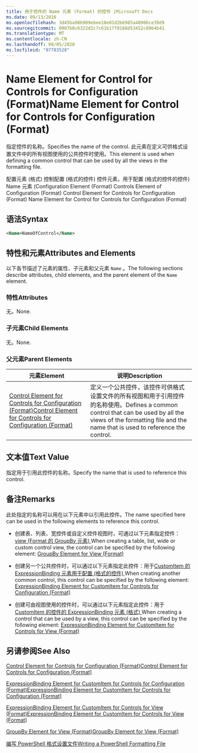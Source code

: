 ```yaml
---
title: 用于控件的 Name 元素 (Format) 的控件 |Microsoft Docs
ms.date: 09/13/2016
ms.openlocfilehash: 3d45ba98b909ebee18e01d2b6985a48906ce39d9
ms.sourcegitcommit: 0907b8c6322d2c7c61b17f8168d53452c8964b41
ms.translationtype: MT
ms.contentlocale: zh-CN
ms.lasthandoff: 08/05/2020
ms.locfileid: "87783528"
---
```

# <a name="name-element-for-control-for-controls-for-configuration-format"></a><span data-ttu-id="16d15-102">Name Element for Control for Controls for Configuration (Format)</span><span class="sxs-lookup"><span data-stu-id="16d15-102">Name Element for Control for Controls for Configuration (Format)</span></span>

<span data-ttu-id="16d15-103">指定控件的名称。</span><span class="sxs-lookup"><span data-stu-id="16d15-103">Specifies the name of the control.</span></span> <span data-ttu-id="16d15-104">此元素在定义可供格式设置文件中的所有视图使用的公共控件时使用。</span><span class="sxs-lookup"><span data-stu-id="16d15-104">This element is used when defining a common control that can be used by all the views in the formatting file.</span></span>

<span data-ttu-id="16d15-105">配置元素 (格式) 控制配置 (格式的控件) 控件元素，用于配置 (格式的控件的控件) Name 元素 (</span><span class="sxs-lookup"><span data-stu-id="16d15-105">Configuration Element (Format) Controls Element of Configuration (Format) Control Element for Controls for Configuration (Format) Name Element for Control for Controls for Configuration (Format)</span></span>

## <a name="syntax"></a><span data-ttu-id="16d15-106">语法</span><span class="sxs-lookup"><span data-stu-id="16d15-106">Syntax</span></span>

```xml
<Name>NameOfControl</Name>

```

## <a name="attributes-and-elements"></a><span data-ttu-id="16d15-107">特性和元素</span><span class="sxs-lookup"><span data-stu-id="16d15-107">Attributes and Elements</span></span>

<span data-ttu-id="16d15-108">以下各节描述了元素的属性、子元素和父元素 `Name` 。</span><span class="sxs-lookup"><span data-stu-id="16d15-108">The following sections describe attributes, child elements, and the parent element of the `Name` element.</span></span>

### <a name="attributes"></a><span data-ttu-id="16d15-109">特性</span><span class="sxs-lookup"><span data-stu-id="16d15-109">Attributes</span></span>

<span data-ttu-id="16d15-110">无。</span><span class="sxs-lookup"><span data-stu-id="16d15-110">None.</span></span>

### <a name="child-elements"></a><span data-ttu-id="16d15-111">子元素</span><span class="sxs-lookup"><span data-stu-id="16d15-111">Child Elements</span></span>

<span data-ttu-id="16d15-112">无。</span><span class="sxs-lookup"><span data-stu-id="16d15-112">None.</span></span>

### <a name="parent-elements"></a><span data-ttu-id="16d15-113">父元素</span><span class="sxs-lookup"><span data-stu-id="16d15-113">Parent Elements</span></span>

|<span data-ttu-id="16d15-114">元素</span><span class="sxs-lookup"><span data-stu-id="16d15-114">Element</span></span>|<span data-ttu-id="16d15-115">说明</span><span class="sxs-lookup"><span data-stu-id="16d15-115">Description</span></span>|
|-------------|-----------------|
|[<span data-ttu-id="16d15-116">Control Element for Controls for Configuration (Format)</span><span class="sxs-lookup"><span data-stu-id="16d15-116">Control Element for Controls for Configuration (Format)</span></span>](./control-element-for-controls-for-configuration-format.md)|<span data-ttu-id="16d15-117">定义一个公共控件，该控件可供格式设置文件的所有视图和用于引用控件的名称使用。</span><span class="sxs-lookup"><span data-stu-id="16d15-117">Defines a common control that can be used by all the views of the formatting file and the name that is used to reference the control.</span></span>|

## <a name="text-value"></a><span data-ttu-id="16d15-118">文本值</span><span class="sxs-lookup"><span data-stu-id="16d15-118">Text Value</span></span>

<span data-ttu-id="16d15-119">指定用于引用此控件的名称。</span><span class="sxs-lookup"><span data-stu-id="16d15-119">Specify the name that is used to reference this control.</span></span>

## <a name="remarks"></a><span data-ttu-id="16d15-120">备注</span><span class="sxs-lookup"><span data-stu-id="16d15-120">Remarks</span></span>

<span data-ttu-id="16d15-121">此处指定的名称可以用在以下元素中以引用此控件。</span><span class="sxs-lookup"><span data-stu-id="16d15-121">The name specified here can be used in the following elements to reference this control.</span></span>

- <span data-ttu-id="16d15-122">创建表、列表、宽控件或自定义控件视图时，可通过以下元素指定控件： [view (Format 的 GroupBy 元素) ](./groupby-element-for-view-format.md)</span><span class="sxs-lookup"><span data-stu-id="16d15-122">When creating a table, list, wide or custom control view, the control can be specified by the following element: [GroupBy Element for View (Format)](./groupby-element-for-view-format.md)</span></span>

- <span data-ttu-id="16d15-123">创建另一个公共控件时，可以通过以下元素指定此控件：用于[CustomItem 的 ExpressionBinding 元素用于配置 (格式的控件) ](./expressionbinding-element-for-customitem-for-controls-for-configuration-format.md)</span><span class="sxs-lookup"><span data-stu-id="16d15-123">When creating another common control, this control can be specified by the following element: [ExpressionBinding Element for CustomItem for Controls for Configuration (Format)](./expressionbinding-element-for-customitem-for-controls-for-configuration-format.md)</span></span>

- <span data-ttu-id="16d15-124">创建可由视图使用的控件时，可以通过以下元素指定此控件：用于[CustomItem 的控件的 ExpressionBinding 元素 (格式) ](./expressionbinding-element-for-customitem-for-controls-for-view-format.md)</span><span class="sxs-lookup"><span data-stu-id="16d15-124">When creating a control that can be used by a view, this control can be specified by the following element: [ExpressionBinding Element for CustomItem for Controls for View (Format)](./expressionbinding-element-for-customitem-for-controls-for-view-format.md)</span></span>

## <a name="see-also"></a><span data-ttu-id="16d15-125">另请参阅</span><span class="sxs-lookup"><span data-stu-id="16d15-125">See Also</span></span>

[<span data-ttu-id="16d15-126">Control Element for Controls for Configuration (Format)</span><span class="sxs-lookup"><span data-stu-id="16d15-126">Control Element for Controls for Configuration (Format)</span></span>](./control-element-for-controls-for-configuration-format.md)

[<span data-ttu-id="16d15-127">ExpressionBinding Element for CustomItem for Controls for Configuration (Format)</span><span class="sxs-lookup"><span data-stu-id="16d15-127">ExpressionBinding Element for CustomItem for Controls for Configuration (Format)</span></span>](./expressionbinding-element-for-customitem-for-controls-for-configuration-format.md)

[<span data-ttu-id="16d15-128">ExpressionBinding Element for CustomItem for Controls for View (Format)</span><span class="sxs-lookup"><span data-stu-id="16d15-128">ExpressionBinding Element for CustomItem for Controls for View (Format)</span></span>](./expressionbinding-element-for-customitem-for-controls-for-view-format.md)

[<span data-ttu-id="16d15-129">GroupBy Element for View (Format)</span><span class="sxs-lookup"><span data-stu-id="16d15-129">GroupBy Element for View (Format)</span></span>](./groupby-element-for-view-format.md)

[<span data-ttu-id="16d15-130">编写 PowerShell 格式设置文件</span><span class="sxs-lookup"><span data-stu-id="16d15-130">Writing a PowerShell Formatting File</span></span>](./writing-a-powershell-formatting-file.md)

